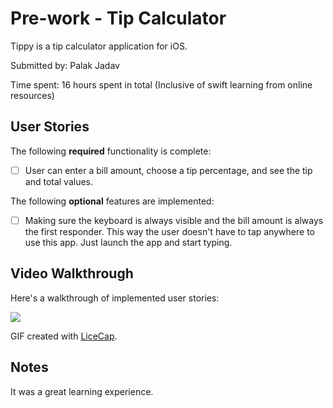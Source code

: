 # Pre-work - Tip Calculator

Tippy is a tip calculator application for iOS.

Submitted by: Palak Jadav

Time spent: 16 hours spent in total (Inclusive of swift learning from online resources)

## User Stories

The following **required** functionality is complete:

* [ ] User can enter a bill amount, choose a tip percentage, and see the tip and total values.

The following **optional** features are implemented:

* [ ] Making sure the keyboard is always visible and the bill amount is always the first responder. 
This way the user doesn't have to tap anywhere to use this app. Just launch the app and start typing.

## Video Walkthrough 

Here's a walkthrough of implemented user stories:

<img src='http://imgur.com/a/4f5ps' />

GIF created with [LiceCap](http://www.cockos.com/licecap/).

## Notes

It was a great learning experience.
